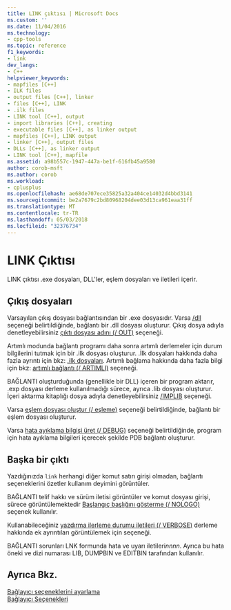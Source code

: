 ```yaml
---
title: LINK çıktısı | Microsoft Docs
ms.custom: ''
ms.date: 11/04/2016
ms.technology:
- cpp-tools
ms.topic: reference
f1_keywords:
- link
dev_langs:
- C++
helpviewer_keywords:
- mapfiles [C++]
- ILK files
- output files [C++], linker
- files [C++], LINK
- .ilk files
- LINK tool [C++], output
- import libraries [C++], creating
- executable files [C++], as linker output
- mapfiles [C++], LINK output
- linker [C++], output files
- DLLs [C++], as linker output
- LINK tool [C++], mapfile
ms.assetid: a98b557c-1947-447a-be1f-616fb45a9580
author: corob-msft
ms.author: corob
ms.workload:
- cplusplus
ms.openlocfilehash: ae68de707ece35825a32a404ce14032d4bbd3141
ms.sourcegitcommit: be2a7679c2bd80968204dee03d13ca961eaa31ff
ms.translationtype: MT
ms.contentlocale: tr-TR
ms.lasthandoff: 05/03/2018
ms.locfileid: "32376734"
---
```

# <a name="link-output"></a>LINK Çıktısı
LINK çıktısı .exe dosyaları, DLL'ler, eşlem dosyaları ve iletileri içerir.  
  
##  <a name="_core_output_files"></a> Çıkış dosyaları  
 Varsayılan çıkış dosyası bağlantısından bir .exe dosyasıdır. Varsa [/dll](../../build/reference/dll-build-a-dll.md) seçeneği belirtildiğinde, bağlantı bir .dll dosyası oluşturur. Çıkış dosya adıyla denetleyebilirsiniz [çıktı dosyası adını (/ OUT)](../../build/reference/out-output-file-name.md) seçeneği.  
  
 Artımlı modunda bağlantı programı daha sonra artımlı derlemeler için durum bilgilerini tutmak için bir .ilk dosyası oluşturur. .İlk dosyaları hakkında daha fazla ayrıntı için bkz: [.ilk dosyaları](../../build/reference/dot-ilk-files-as-linker-input.md). Artımlı bağlama hakkında daha fazla bilgi için bkz: [artımlı bağlantı (/ ARTIMLI)](../../build/reference/incremental-link-incrementally.md) seçeneği.  
  
 BAĞLANTI oluşturduğunda (genellikle bir DLL) içeren bir program aktarır, .exp dosyası derleme kullanılmadığı sürece, ayrıca .lib dosyası oluşturur. İçeri aktarma kitaplığı dosya adıyla denetleyebilirsiniz [/IMPLIB](../../build/reference/implib-name-import-library.md) seçeneği.  
  
 Varsa [eşlem dosyası oluştur (/ eşleme)](../../build/reference/map-generate-mapfile.md) seçeneği belirtildiğinde, bağlantı bir eşlem dosyası oluşturur.  
  
 Varsa [hata ayıklama bilgisi üret (/ DEBUG)](../../build/reference/debug-generate-debug-info.md) seçeneği belirtildiğinde, program için hata ayıklama bilgileri içerecek şekilde PDB bağlantı oluşturur.  
  
##  <a name="_core_other_output"></a> Başka bir çıktı  
 Yazdığınızda `link` herhangi diğer komut satırı girişi olmadan, bağlantı seçeneklerini özetler kullanım deyimini görüntüler.  
  
 BAĞLANTI telif hakkı ve sürüm iletisi görüntüler ve komut dosyası girişi, sürece görüntülemektedir [Başlangıç başlığını gösterme (/ NOLOGO)](../../build/reference/nologo-suppress-startup-banner-linker.md) seçenek kullanılır.  
  
 Kullanabileceğiniz [yazdırma ilerleme durumu iletileri (/ VERBOSE)](../../build/reference/verbose-print-progress-messages.md) derleme hakkında ek ayrıntıları görüntülemek için seçeneği.  
  
 BAĞLANTI sorunları LNK formunda hata ve uyarı iletileri*nnnn*. Ayrıca bu hata öneki ve dizi numarası LIB, DUMPBIN ve EDITBIN tarafından kullanılır.  
  
## <a name="see-also"></a>Ayrıca Bkz.  
 [Bağlayıcı seçeneklerini ayarlama](../../build/reference/setting-linker-options.md)   
 [Bağlayıcı Seçenekleri](../../build/reference/linker-options.md)